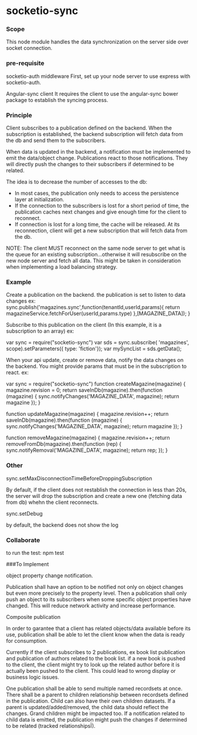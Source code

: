 # socketio-sync



### Scope

This node module handles the data synchronization on the server side over socket connection.


### pre-requisite

socketio-auth middleware
First, set up your node server to use express with socketio-auth.

Angular-sync client
It requires the client to use the angular-sync bower package to establish the syncing process.


### Principle

Client subscribes to a publication defined on the backend.
When the subscription is established, the backend subscription will fetch data from the db and send them to the subscribers.

When data is updated in the backend, a notification must be implemented to emit the data/object change.
Publications react to those notifications. They will directly push the changes to their subscribers if determined to be related.

The idea is to decrease the number of accesses to the db:

- In most cases, the publication only needs to access the persistence layer at initialization.
- If the connection to the subscribers is lost for a short period of time, the publication caches next changes and give enough time for the client to reconnect.
- If connection is lost for a long time, the cache will be released. At its reconnection, client will get a new subscription that will fetch data from the db.

NOTE: 
The client MUST reconnect on the same node server to get what is the queue for an existing subscription...otherwise it will resubscribe on the new node server and fetch all data.
This might be taken in consideration when implementing a load balancing strategy.


### Example

Create a publication on the backend. the publication is set to listen to data changes
 ex:
  sync.publish('magazines.sync',function(tenantId,userId,params){
    return magazineService.fetchForUser(userId,params.type)
 },[MAGAZINE_DATA]);
 }
 
 Subscribe to this publication on the client (In this example, it is a subscription to an array)
 ex:

 var sync = require("socketio-sync")
 var sds = sync.subscribe(
            'magazines',
            scope).setParameters({ type: 'fiction'});
var mySyncList = sds.getData();
 
 When your api update, create or remove data, notify the data changes on the backend. You might provide params that must be in the subscription to react. 
 ex:

 var sync = require("socketio-sync")
 function createMagazine(magazine) {
    magazine.revision = 0;
    return saveInDb(magazine).then(function (magazine) {
        sync.notifyChanges('MAGAZINE_DATA', magazine);
        return magazine
    });
 }

 function updateMagazine(magazine) {
    magazine.revision++;
    return saveInDb(magazine).then(function (magazine) {
        sync.notifyChanges('MAGAZINE_DATA', magazine);
        return magazine
    });
 }
 
 function removeMagazine(magazine) {
    magazine.revision++;
    return removeFromDb(magazine).then(function (rep) {
        sync.notifyRemoval('MAGAZINE_DATA', magazine);
        return rep;
    });
 }

### Other

sync.setMaxDisconnectionTimeBeforeDroppingSubscription

By default, if the client does not restablish the connection in less than 20s, the server will drop the subscription and create a new one (fetching data from db) whehn the client reconnects.

sync.setDebug

by default, the backend does not show the log

### Collaborate

to run the test: npm test


###To Implement

object property change notification.

Publication shall have an option to be notified not only on object changes but even more precisely to the property level.
Then a publication shall only push an object to its subscribers when some specific object properties have changed.
This will reduce network activity and increase performance.


Composite publication

In order to garantee that a client has related objects/data available before its use, publication shall be able to let the client know when the data is ready for consumption.

Currently if the client subscribes to 2 publications, ex book list publication and publication of authors related to the book list.
if a new book is pushed to the client, the client might try to look up the related author before it is  actually been pushed to the client. This could lead to wrong display or business logic issues.

One publication shall be able to send multiple named recordsets at once. 
There shall be a parent to children relationship between recordsets defined in the publication. Child can also have their own children datasets. 
If a parent is updated/added/removed, the child data should reflect the changes. Grand children might be impacted too. If a notification related to child data is emitted, the publication might push the changes if determined to be related (tracked relationshipsÏ).


